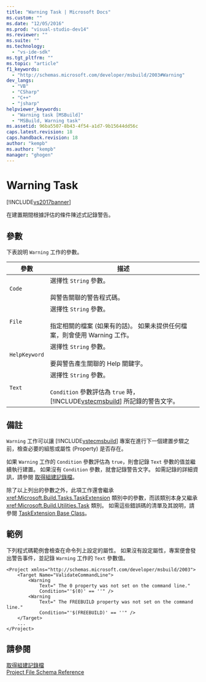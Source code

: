 ```yaml
---
title: "Warning Task | Microsoft Docs"
ms.custom: ""
ms.date: "12/05/2016"
ms.prod: "visual-studio-dev14"
ms.reviewer: ""
ms.suite: ""
ms.technology: 
  - "vs-ide-sdk"
ms.tgt_pltfrm: ""
ms.topic: "article"
f1_keywords: 
  - "http://schemas.microsoft.com/developer/msbuild/2003#Warning"
dev_langs: 
  - "VB"
  - "CSharp"
  - "C++"
  - "jsharp"
helpviewer_keywords: 
  - "Warning task [MSBuild]"
  - "MSBuild, Warning task"
ms.assetid: 96ba5507-8b43-4f54-a1d7-9b15644dd56c
caps.latest.revision: 18
caps.handback.revision: 18
author: "kempb"
ms.author: "kempb"
manager: "ghogen"
---
```

# Warning Task
[!INCLUDE[vs2017banner](../code-quality/includes/vs2017banner.md)]

在建置期間根據評估的條件陳述式記錄警告。  
  
## 參數  
 下表說明 `Warning` 工作的參數。  
  
|參數|描述|  
|--------|--------|  
|`Code`|選擇性 `String` 參數。<br /><br /> 與警告關聯的警告程式碼。|  
|`File`|選擇性 `String` 參數。<br /><br /> 指定相關的檔案 \(如果有的話\)。  如果未提供任何檔案，則會使用 Warning 工作。|  
|`HelpKeyword`|選擇性 `String` 參數。<br /><br /> 要與警告產生關聯的 Help 關鍵字。|  
|`Text`|選擇性 `String` 參數。<br /><br /> `Condition` 參數評估為 `true` 時，[!INCLUDE[vstecmsbuild](../extensibility/internals/includes/vstecmsbuild_md.md)] 所記錄的警告文字。|  
  
## 備註  
 `Warning` 工作可以讓 [!INCLUDE[vstecmsbuild](../extensibility/internals/includes/vstecmsbuild_md.md)] 專案在進行下一個建置步驟之前，檢查必要的組態或屬性 \(Property\) 是否存在。  
  
 如果 `Warning` 工作的 `Condition` 參數評估為 `true`，則會記錄 `Text` 參數的值並繼續執行建置。  如果沒有 `Condition` 參數，就會記錄警告文字。  如需記錄的詳細資訊，請參閱 [取得組建記錄檔](../msbuild/obtaining-build-logs-with-msbuild.md)。  
  
 除了以上列出的參數之外，此項工作還會繼承 <xref:Microsoft.Build.Tasks.TaskExtension> 類別中的參數，而該類別本身又繼承 <xref:Microsoft.Build.Utilities.Task> 類別。  如需這些錯誤碼的清單及其說明，請參閱 [TaskExtension Base Class](../msbuild/taskextension-base-class.md)。  
  
## 範例  
 下列程式碼範例會檢查在命令列上設定的屬性。  如果沒有設定屬性，專案便會發出警告事件，並記錄 `Warning` 工作的 `Text` 參數值。  
  
```  
<Project xmlns="http://schemas.microsoft.com/developer/msbuild/2003">  
    <Target Name="ValidateCommandLine">  
        <Warning  
            Text=" The 0 property was not set on the command line."  
            Condition="'$(0)' == ''" />  
        <Warning  
            Text=" The FREEBUILD property was not set on the command line."  
            Condition="'$(FREEBUILD)' == ''" />  
    </Target>  
    ...  
</Project>  
```  
  
## 請參閱  
 [取得組建記錄檔](../msbuild/obtaining-build-logs-with-msbuild.md)   
 [Project File Schema Reference](../msbuild/msbuild-project-file-schema-reference.md)